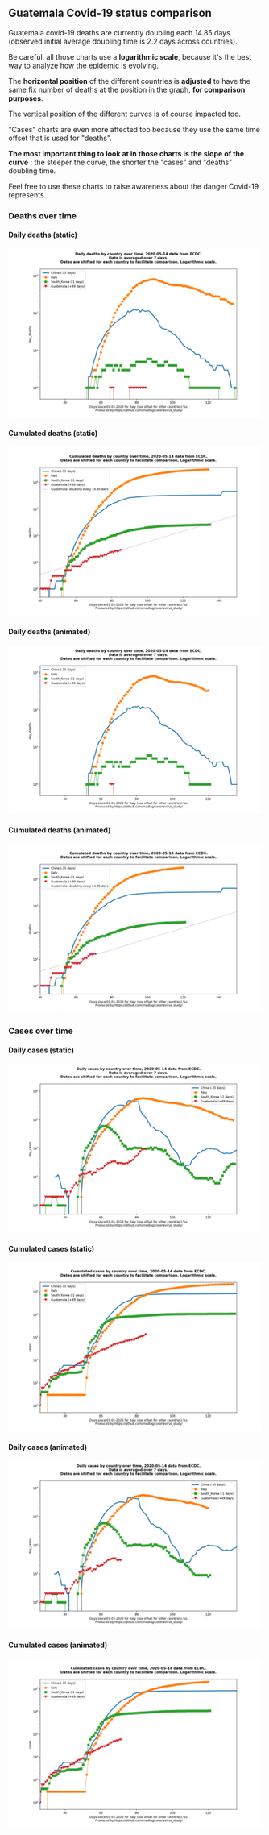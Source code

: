 ## Guatemala Covid-19 status comparison 

Guatemala covid-19 deaths are currently doubling each 14.85 days (observed initial average doubling time is 2.2 days across countries).



Be careful, all those charts use a **logarithmic scale**, because it's the best way to analyze how the epidemic is evolving.
 
The **horizontal position** of the different countries is **adjusted** to have the same fix number of deaths at the position in the graph, **for comparison purposes**.

The vertical position of the different curves is of course impacted too.

"Cases" charts are even more affected too because they use the same time offset that is used for "deaths".

**The most important thing to look at in those charts is the slope of the curve** : the steeper the curve, the shorter the "cases" and "deaths" doubling time.

Feel free to use these charts to raise awareness about the danger Covid-19 represents. 


 
### Deaths over time
 
#### Daily deaths (static)
![Guatemala covid-19 daily deaths static chart](https://raw.githubusercontent.com/madlag/coronavirus_study/master/notebooks/graphs/2020-05-14/countries/Guatemala/2020-05-14_Guatemala_day_deaths.png "Guatemala covid-19 day_deaths static chart")   
 
#### Cumulated deaths (static)
![Guatemala covid-19 cumulated deaths static chart](https://raw.githubusercontent.com/madlag/coronavirus_study/master/notebooks/graphs/2020-05-14/countries/Guatemala/2020-05-14_Guatemala_deaths.png "Guatemala covid-19 deaths static chart")   
 
#### Daily deaths (animated)
![Guatemala covid-19 daily deaths animated chart](https://raw.githubusercontent.com/madlag/coronavirus_study/master/notebooks/graphs/2020-05-14/countries/Guatemala/2020-05-14_Guatemala_day_deaths.gif "Guatemala covid-19 day_deaths animated chart")   
 
#### Cumulated deaths (animated)
![Guatemala covid-19 cumulated deaths animated chart](https://raw.githubusercontent.com/madlag/coronavirus_study/master/notebooks/graphs/2020-05-14/countries/Guatemala/2020-05-14_Guatemala_deaths.gif "Guatemala covid-19 deaths animated chart")   

 
### Cases over time
 
#### Daily cases (static)
![Guatemala covid-19 daily cases static chart](https://raw.githubusercontent.com/madlag/coronavirus_study/master/notebooks/graphs/2020-05-14/countries/Guatemala/2020-05-14_Guatemala_day_cases.png "Guatemala covid-19 day_cases static chart")   
 
#### Cumulated cases (static)
![Guatemala covid-19 cumulated cases static chart](https://raw.githubusercontent.com/madlag/coronavirus_study/master/notebooks/graphs/2020-05-14/countries/Guatemala/2020-05-14_Guatemala_cases.png "Guatemala covid-19 cases static chart")   
 
#### Daily cases (animated)
![Guatemala covid-19 daily cases animated chart](https://raw.githubusercontent.com/madlag/coronavirus_study/master/notebooks/graphs/2020-05-14/countries/Guatemala/2020-05-14_Guatemala_day_cases.gif "Guatemala covid-19 day_cases animated chart")   
 
#### Cumulated cases (animated)
![Guatemala covid-19 cumulated cases animated chart](https://raw.githubusercontent.com/madlag/coronavirus_study/master/notebooks/graphs/2020-05-14/countries/Guatemala/2020-05-14_Guatemala_cases.gif "Guatemala covid-19 cases animated chart")   

